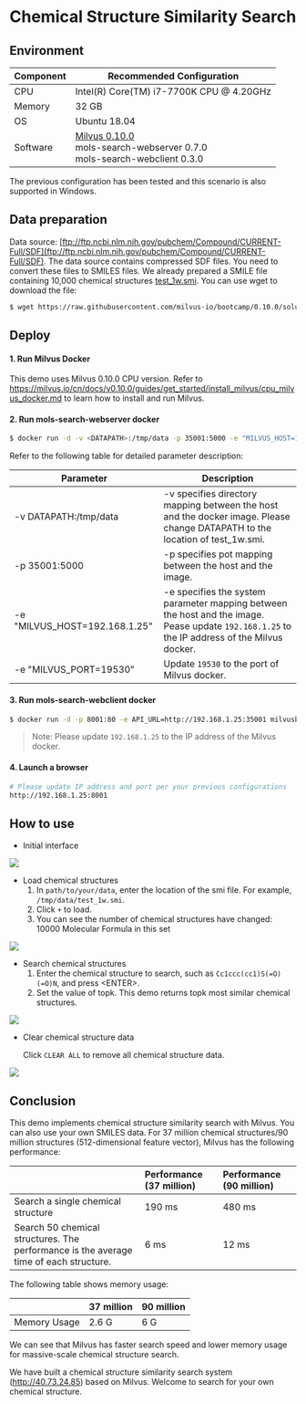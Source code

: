 # Chemical Structure Similarity Search

## Environment

| Component     | Recommended Configuration                                                     |
| -------- | ------------------------------------------------------------ |
| CPU      | Intel(R) Core(TM) i7-7700K CPU @ 4.20GHz                     |
| Memory   | 32 GB                                                         |
| OS       | Ubuntu 18.04                                                 |
| Software | [Milvus 0.10.0](https://milvus.io/cn/docs/v0.10.0/install_milvus.md) <br />mols-search-webserver 0.7.0 <br />mols-search-webclient 0.3.0 |

The previous configuration has been tested and this scenario is also supported in Windows.

## Data preparation

Data source: [ftp://ftp.ncbi.nlm.nih.gov/pubchem/Compound/CURRENT-Full/SDF](ftp://ftp.ncbi.nlm.nih.gov/pubchem/Compound/CURRENT-Full/SDF). The data source contains compressed SDF files. You need to convert these files to SMILES files. We already prepared a SMILE file containing 10,000 chemical structures [test_1w.smi](../../solutions/mols_search/smiles-data). You can use wget to download the file:

```bash
$ wget https://raw.githubusercontent.com/milvus-io/bootcamp/0.10.0/solutions/mols_search/smiles-data/test_1w.smi
```

## Deploy

#### 1. Run Milvus Docker

This demo uses Milvus 0.10.0 CPU version. Refer to https://milvus.io/cn/docs/v0.10.0/guides/get_started/install_milvus/cpu_milvus_docker.md to learn how to install and run Milvus. 

#### 2. Run mols-search-webserver docker

```bash
$ docker run -d -v <DATAPATH>:/tmp/data -p 35001:5000 -e "MILVUS_HOST=192.168.1.25" -e "MILVUS_PORT=19530" milvusbootcamp/mols-search-webserver:0.7.0
```

Refer to the following table for detailed parameter description:

| Parameter                     | Description                                                      |
| ----------------------------- | ------------------------------------------------------------ |
| -v DATAPATH:/tmp/data       | -v specifies directory mapping between the host and the docker image. Please change DATAPATH to the location of test_1w.smi. |
| -p 35001:5000                 | -p specifies pot mapping between the host and the image.                        |
| -e "MILVUS_HOST=192.168.1.25" | -e specifies the system parameter mapping between the host and the image. Pease update `192.168.1.25` to the IP address of the Milvus docker.|
| -e "MILVUS_PORT=19530"        | Update `19530` to the port of Milvus docker.           |

#### 3. Run mols-search-webclient docker

```bash
$ docker run -d -p 8001:80 -e API_URL=http://192.168.1.25:35001 milvusbootcamp/mols-search-webclient:0.3.0
```

> Note: Please update `192.168.1.25` to the IP address of the Milvus docker.

#### 4. Launch a browser

```bash
# Please update IP address and port per your previous configurations
http://192.168.1.25:8001
```

## How to use

- Initial interface

![](../../solutions/mols_search/assert/init_status.PNG)

- Load chemical structures
  1. In `path/to/your/data`, enter the location of the smi file. For example, `/tmp/data/test_1w.smi`.
  2. Click `+` to load.
  3. You can see the number of chemical structures have changed: 10000 Molecular Formula in this set

![](../../solutions/mols_search/assert/load_data.PNG)

- Search chemical structures
  1. Enter the chemical structure to search, such as `Cc1ccc(cc1)S(=O)(=O)N`, and press \<ENTER\>.
  2. Set the value of topk. This demo returns topk most similar chemical structures.

![](../../solutions/mols_search/assert/search_data.PNG)

- Clear chemical structure data

  Click `CLEAR ALL` to remove all chemical structure data.

![](../../solutions/mols_search/assert/delete_data.PNG)


## Conclusion

This demo implements chemical structure similarity search with Milvus. You can also use your own SMILES data. For 37 million chemical structures/90 million structures (512-dimensional feature vector), Milvus has the following performance:

|                                                              | Performance (37 million) | Performance (90 million) |
| :----------------------------------------------------------- | :------------------------- | :--------------------- |
| Search a single chemical structure                                       | 190 ms                      | 480 ms                  |
| Search 50 chemical structures. The performance is the average time of each structure.| 6 ms                        | 12 ms       |

The following table shows memory usage:

|                 | 37 million | 90 million |
| :-------------- | :----------------- | :------------- |
| Memory Usage | 2.6 G               | 6 G             |

We can see that Milvus has faster search speed and lower memory usage for massive-scale chemical structure search.

We have built a chemical structure similarity search system (http://40.73.24.85) based on Milvus. Welcome to search for your own chemical structure.
